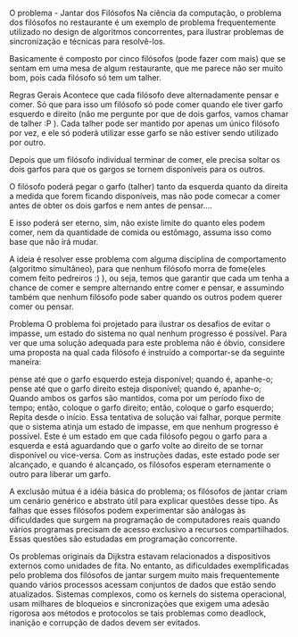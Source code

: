 O problema - Jantar dos Filósofos
Na ciência da computação, o problema dos filósofos no restaurante é um exemplo de problema frequentemente utilizado no design de algoritmos concorrentes, para ilustrar problemas de sincronização e técnicas para resolvê-los.

Basicamente é composto por cinco filósofos (pode fazer com mais) que se sentam em uma mesa de algum restaurante, que me parece não ser muito bom, pois cada filósofo só tem um talher.

Regras Gerais
Acontece que cada filósofo deve alternadamente pensar e comer. Só que para isso um filósofo só pode comer quando ele tiver garfo esquerdo e direito (não me pergunte por que de dois garfos, vamos chamar de talher :P ). Cada talher pode ser mantido por apenas um único filósofo por vez, e ele só poderá utilizar esse garfo se não estiver sendo utilizado por outro.

Depois que um filósofo individual terminar de comer, ele precisa soltar os dois garfos para que os gargos se tornem disponíveis para os outros.

O filósofo poderá pegar o garfo (talher) tanto da esquerda quanto da direita a medida que forem ficando disponíveis, mas não pode comecar a comer antes de obter os dois garfos e nem antes de pensar....

E isso poderá ser eterno, sim, não existe limite do quanto eles podem comer, nem da quantidade de comida ou estômago, assuma isso como base que não irá mudar.

A ideia é resolver esse problema com alguma disciplina de comportamento (algoritmo simultâneo), para que nenhum filósofo morra de fome(eles comem feito pedreiros :) ), ou seja, temos que garantir que cada um tenha a chance de comer e sempre alternando entre comer e pensar, e assumindo também que nenhum filósofo pode saber quando os outros podem querer comer ou pensar.

Problema
O problema foi projetado para ilustrar os desafios de evitar o impasse, um estado do sistema no qual nenhum progresso é possível. Para ver que uma solução adequada para este problema não é óbvio, considere uma proposta na qual cada filósofo é instruído a comportar-se da seguinte maneira:

pense até que o garfo esquerdo esteja disponível; quando é, apanhe-o;
pense até que o garfo direito esteja disponível; quando é, apanhe-o;
Quando ambos os garfos são mantidos, coma por um período fixo de tempo;
então, coloque o garfo direito;
então, coloque o garfo esquerdo;
Repita desde o início.
Essa tentativa de solução vai falhar, porque permite que o sistema atinja um estado de impasse, em que nenhum progresso é possível. Este é um estado em que cada filósofo pegou o garfo para a esquerda e está aguardando que o garfo volte ao direito de se tornar disponível ou vice-versa. Com as instruções dadas, este estado pode ser alcançado, e quando é alcançado, os filósofos esperam eternamente o outro para liberar um garfo.

A exclusão mútua é a idéia básica do problema; os filósofos de jantar criam um cenário genérico e abstrato útil para explicar questões desse tipo. As falhas que esses filósofos podem experimentar são análogas às dificuldades que surgem na programação de computadores reais quando vários programas precisam de acesso exclusivo a recursos compartilhados. Essas questões são estudadas em programação concorrente.

Os problemas originais da Dijkstra estavam relacionados a dispositivos externos como unidades de fita. No entanto, as dificuldades exemplificadas pelo problema dos filósofos de jantar surgem muito mais frequentemente quando vários processos acessam conjuntos de dados que estão sendo atualizados. Sistemas complexos, como os kernels do sistema operacional, usam milhares de bloqueios e sincronizações que exigem uma adesão rigorosa aos métodos e protocolos se tais problemas como deadlock, inanição e corrupção de dados devem ser evitados.
